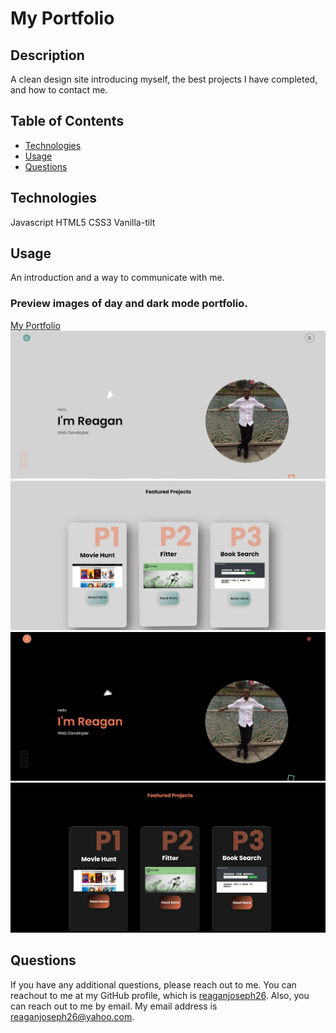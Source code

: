 # My Portfolio

## Description
A clean design site introducing myself, the best projects I have completed, and how to contact me.

## Table of Contents
* [Technologies](#installation)
* [Usage](#usage)
* [Questions](#questions)

## Technologies
Javascript
HTML5
CSS3
Vanilla-tilt

## Usage
An introduction and a way to communicate with me. 
### Preview images of day and dark mode portfolio.
[My Portfolio](https://reaganjoseph26.github.io/Portfolio/)
![ScreenShot](./assets/images/dayMode.jpg)
</br>
![ScreenShot](./assets/images/dayMode2.jpg)
</br>
![ScreenShot](./assets/images/darkMode.jpg)
</br>
![ScreenShot](./assets/images/darkMode2.jpg)

## Questions
If you have any additional questions, please reach out to me. 
You can reachout to me at my GitHub profile, which is [reaganjoseph26](https://github.com/reaganjoseph26).
Also, you can reach out to me by email. My email address is reaganjoseph26@yahoo.com. 
  